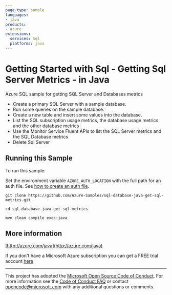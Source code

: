 ```yaml
---
page_type: sample
languages:
- java
products:
- azure
extensions:
  services: Sql
  platforms: java
---
```


# Getting Started with Sql - Getting Sql Server Metrics - in Java #


  Azure SQL sample for getting SQL Server and Databases metrics
   - Create a primary SQL Server with a sample database.
   - Run some queries on the sample database.
   - Create a new table and insert some values into the database.
   - List the SQL subscription usage metrics, the database usage metrics and the other database metrics
   - Use the Monitor Service Fluent APIs to list the SQL Server metrics and the SQL Database metrics
   - Delete Sql Server
 

## Running this Sample ##

To run this sample:

Set the environment variable `AZURE_AUTH_LOCATION` with the full path for an auth file. See [how to create an auth file](https://github.com/Azure/azure-libraries-for-java/blob/master/AUTH.md).

    git clone https://github.com/Azure-Samples/sql-database-java-get-sql-metrics.git

    cd sql-database-java-get-sql-metrics

    mvn clean compile exec:java

## More information ##

[http://azure.com/java](http://azure.com/java)

If you don't have a Microsoft Azure subscription you can get a FREE trial account [here](http://go.microsoft.com/fwlink/?LinkId=330212)

---

This project has adopted the [Microsoft Open Source Code of Conduct](https://opensource.microsoft.com/codeofconduct/). For more information see the [Code of Conduct FAQ](https://opensource.microsoft.com/codeofconduct/faq/) or contact [opencode@microsoft.com](mailto:opencode@microsoft.com) with any additional questions or comments.